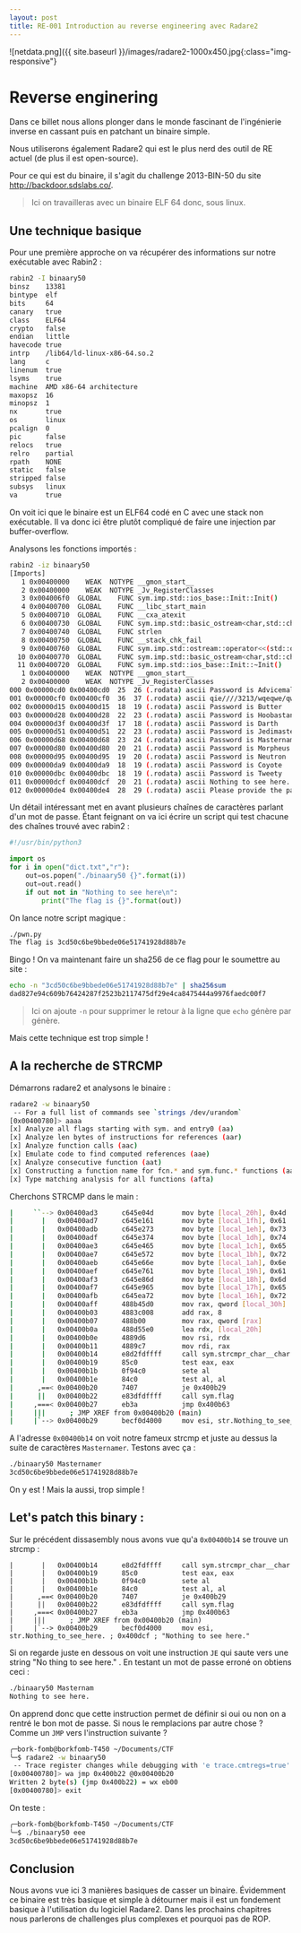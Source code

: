 ```yaml
---
layout: post
title: RE-001 Introduction au reverse engineering avec Radare2
---
```


![netdata.png]({{ site.baseurl }}/images/radare2-1000x450.jpg{:class="img-responsive"}


# Reverse enginering 

Dans ce billet nous allons plonger dans le monde fascinant de l'ingénierie inverse en cassant puis en patchant un binaire simple.

Nous utiliserons également Radare2 qui est le plus nerd des outil de RE actuel (de plus il est open-source).

Pour ce qui est du binaire, il s'agit du challenge 2013-BIN-50 du site http://backdoor.sdslabs.co/.

> Ici on travailleras avec un binaire ELF 64 donc, sous linux.

## Une technique basique 

Pour une première approche on va récupérer des informations sur notre exécutable avec Rabin2 : 

```bash
rabin2 -I binaary50                                                       arch     x86
binsz    13381
bintype  elf
bits     64
canary   true
class    ELF64
crypto   false
endian   little
havecode true
intrp    /lib64/ld-linux-x86-64.so.2
lang     c
linenum  true
lsyms    true
machine  AMD x86-64 architecture
maxopsz  16
minopsz  1
nx       true
os       linux
pcalign  0
pic      false
relocs   true
relro    partial
rpath    NONE
static   false
stripped false
subsys   linux
va       true
```

On voit ici que le binaire est un ELF64 codé en C avec une stack non exécutable. Il va donc ici être plutôt compliqué de faire une injection par buffer-overflow.

Analysons les fonctions importés : 

```bash
rabin2 -iz binaary50 
[Imports]
   1 0x00400000    WEAK  NOTYPE __gmon_start__
   2 0x00400000    WEAK  NOTYPE _Jv_RegisterClasses
   3 0x004006f0  GLOBAL    FUNC sym.imp.std::ios_base::Init::Init()
   4 0x00400700  GLOBAL    FUNC __libc_start_main
   5 0x00400710  GLOBAL    FUNC __cxa_atexit
   6 0x00400730  GLOBAL    FUNC sym.imp.std::basic_ostream<char,std::char_traits<char>>&std::operator<<<std::char_traits<char>>(std::basic_ostream<char,std::char_traits<char>>&,charconst*)
   7 0x00400740  GLOBAL    FUNC strlen
   8 0x00400750  GLOBAL    FUNC __stack_chk_fail
   9 0x00400760  GLOBAL    FUNC sym.imp.std::ostream::operator<<(std::ostream&(*)(std::ostream&))
  10 0x00400770  GLOBAL    FUNC sym.imp.std::basic_ostream<char,std::char_traits<char>>&std::endl<char,std::char_traits<char>>(std::basic_ostream<char,std::char_traits<char>>&)
  11 0x00400720  GLOBAL    FUNC sym.imp.std::ios_base::Init::~Init()
   1 0x00400000    WEAK  NOTYPE __gmon_start__
   2 0x00400000    WEAK  NOTYPE _Jv_RegisterClasses
000 0x00000cd0 0x00400cd0  25  26 (.rodata) ascii Password is Advicemallard
001 0x00000cf0 0x00400cf0  36  37 (.rodata) ascii qie////3213/wqeqwe/qwqweqsxcf/d/////
002 0x00000d15 0x00400d15  18  19 (.rodata) ascii Password is Butter
003 0x00000d28 0x00400d28  22  23 (.rodata) ascii Password is Hoobastank
004 0x00000d3f 0x00400d3f  17  18 (.rodata) ascii Password is Darth
005 0x00000d51 0x00400d51  22  23 (.rodata) ascii Password is Jedimaster
006 0x00000d68 0x00400d68  23  24 (.rodata) ascii Password is Masternamer
007 0x00000d80 0x00400d80  20  21 (.rodata) ascii Password is Morpheus
008 0x00000d95 0x00400d95  19  20 (.rodata) ascii Password is Neutron
009 0x00000da9 0x00400da9  18  19 (.rodata) ascii Password is Coyote
010 0x00000dbc 0x00400dbc  18  19 (.rodata) ascii Password is Tweety
011 0x00000dcf 0x00400dcf  20  21 (.rodata) ascii Nothing to see here.
012 0x00000de4 0x00400de4  28  29 (.rodata) ascii Please provide the password 
```

Un détail intéressant met en avant plusieurs chaînes de caractères parlant d'un mot de passe.
Étant feignant on va ici écrire un script qui test chacune des chaînes trouvé avec rabin2 : 

```python
#!/usr/bin/python3

import os
for i in open("dict.txt","r"):
	out=os.popen("./binaary50 {}".format(i))
    out=out.read()
    if out not in "Nothing to see here\n":
    	print("The flag is {}".format(out)) 
```

On lance notre script magique : 

```bash
./pwn.py                     
The flag is 3cd50c6be9bbede06e51741928d88b7e
```

Bingo ! On va maintenant faire un sha256 de ce flag pour le soumettre au site :

```bash
echo -n "3cd50c6be9bbede06e51741928d88b7e" | sha256sum
dad827e94c609b76424287f2523b2117475df29e4ca8475444a9976faedc00f7
```

> Ici on ajoute `-n` pour supprimer le retour à la ligne que `echo` génère par génère.

Mais cette technique est trop simple !



## A la recherche de STRCMP 

Démarrons radare2 et  analysons le binaire :

```bash
radare2 -w binaary50                                   
 -- For a full list of commands see `strings /dev/urandom`
[0x00400780]> aaaa
[x] Analyze all flags starting with sym. and entry0 (aa)
[x] Analyze len bytes of instructions for references (aar)
[x] Analyze function calls (aac)
[x] Emulate code to find computed references (aae)
[x] Analyze consecutive function (aat)
[x] Constructing a function name for fcn.* and sym.func.* functions (aan)
[x] Type matching analysis for all functions (afta)
```
Cherchons STRCMP dans le main :


```bash
|     ``--> 0x00400ad3      c645e04d       mov byte [local_20h], 0x4d  ; 'M' ; 77
|       |   0x00400ad7      c645e161       mov byte [local_1fh], 0x61  ; 'a' ; 97
|       |   0x00400adb      c645e273       mov byte [local_1eh], 0x73  ; 's' ; 115
|       |   0x00400adf      c645e374       mov byte [local_1dh], 0x74  ; 't' ; 116
|       |   0x00400ae3      c645e465       mov byte [local_1ch], 0x65  ; 'e' ; 101
|       |   0x00400ae7      c645e572       mov byte [local_1bh], 0x72  ; 'r' ; 114
|       |   0x00400aeb      c645e66e       mov byte [local_1ah], 0x6e  ; 'n' ; 110
|       |   0x00400aef      c645e761       mov byte [local_19h], 0x61  ; 'a' ; 97
|       |   0x00400af3      c645e86d       mov byte [local_18h], 0x6d  ; 'm' ; 109
|       |   0x00400af7      c645e965       mov byte [local_17h], 0x65  ; 'e' ; 101
|       |   0x00400afb      c645ea72       mov byte [local_16h], 0x72  ; 'r' ; 114
|       |   0x00400aff      488b45d0       mov rax, qword [local_30h]
|       |   0x00400b03      4883c008       add rax, 8
|       |   0x00400b07      488b00         mov rax, qword [rax]
|       |   0x00400b0a      488d55e0       lea rdx, [local_20h]
|       |   0x00400b0e      4889d6         mov rsi, rdx
|       |   0x00400b11      4889c7         mov rdi, rax
|       |   0x00400b14      e8d2fdffff     call sym.strcmpr_char__char
|       |   0x00400b19      85c0           test eax, eax
|       |   0x00400b1b      0f94c0         sete al
|       |   0x00400b1e      84c0           test al, al
|      ,==< 0x00400b20      7407           je 0x400b29
|      ||   0x00400b22      e83dfdffff     call sym.flag
|     ,===< 0x00400b27      eb3a           jmp 0x400b63
|     |||      ; JMP XREF from 0x00400b20 (main)
|     |`--> 0x00400b29      becf0d4000     mov esi, str.Nothing_to_see_here. ; 0x400dcf ; "Nothing to see here."
```

A l'adresse `0x00400b14` on voit notre fameux strcmp et juste au dessus la suite de caractères `Masternamer`.
Testons avec ça :

```bash
./binaary50 Masternamer           
3cd50c6be9bbede06e51741928d88b7e

```
On y est ! Mais la aussi, trop simple !

## Let's patch this binary : 

Sur le précédent dissasembly nous avons vue qu'a `0x00400b14` se trouve un strcmp :

```
|       |   0x00400b14      e8d2fdffff     call sym.strcmpr_char__char
|       |   0x00400b19      85c0           test eax, eax
|       |   0x00400b1b      0f94c0         sete al
|       |   0x00400b1e      84c0           test al, al
|      ,==< 0x00400b20      7407           je 0x400b29
|      ||   0x00400b22      e83dfdffff     call sym.flag
|     ,===< 0x00400b27      eb3a           jmp 0x400b63
|     |||      ; JMP XREF from 0x00400b20 (main)
|     |`--> 0x00400b29      becf0d4000     mov esi, str.Nothing_to_see_here. ; 0x400dcf ; "Nothing to see here."

```

Si on regarde juste en dessous on voit une instruction `JE` qui saute vers une string "No    thing to see here." .
En testant un mot de passe erroné on obtiens ceci :

```bash
./binaary50 Masternam  
Nothing to see here.
```

On apprend donc que cette instruction permet de définir si oui ou non on a rentré le bon mot de passe. 
Si nous le remplacions par autre chose ? Comme un `JMP` vers l'instruction suivante ? 

```bash
╭─bork-fomb@borkfomb-T450 ~/Documents/CTF  
╰─$ radare2 -w binaary50              
 -- Trace register changes while debugging with 'e trace.cmtregs=true'
[0x00400780]> wa jmp 0x400b22 @0x00400b20
Written 2 byte(s) (jmp 0x400b22) = wx eb00
[0x00400780]> exit
```
On teste : 

```bash
╭─bork-fomb@borkfomb-T450 ~/Documents/CTF  
╰─$ ./binaary50 eee                   
3cd50c6be9bbede06e51741928d88b7e
```



## Conclusion 

Nous avons vue ici 3 manières basiques de casser un binaire. 
Évidemment ce binaire est très basique et simple à détourner mais il est un fondement basique à l'utilisation du logiciel Radare2. 
Dans les prochains chapitres nous parlerons de challenges plus complexes et pourquoi pas de ROP. 
